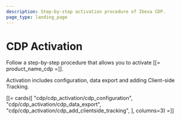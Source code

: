 ```yaml
---
description: Step-by-step activation procedure of Ibexa CDP.
page_type: landing_page
---
```


# CDP Activation

Follow a step-by-step procedure that allows you to activate [[= product_name_cdp =]].

Activation includes configuration, data export and adding Client-side Tracking.

[[= cards([
    "cdp/cdp_activation/cdp_configuration",
    "cdp/cdp_activation/cdp_data_export",
    "cdp/cdp_activation/cdp_add_clientside_tracking",
], columns=3) =]]